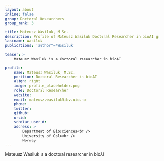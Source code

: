 ```yaml
---
layout: about
inline: false
group: Doctoral Researchers
group_rank: 3

title: Mateusz Wasiluk, M.Sc.
description: Profile of Mateusz Wasiluk Doctoral Researcher in bioAI group.
lastname: Wasiluk
publications: 'author^=*Wasiluk'

teaser: >
    Mateusz Wasiluk is a doctoral researcher in bioAI

profile:
    name: Mateusz Wasiluk, M.Sc.
    position: Doctoral Researcher in bioAI  
    align: right
    image: profile_placeholder.png
    role: Doctoral Researcher
    website: 
    email: mateusz.wasiluk@ibv.uio.no
    phone: 
    twitter: 
    github:
    orcid:
    scholar_userid:
    address: >
        Department of Biosciences<br />
        University of Oslo<br />   
        Norway
---
```


Mateusz Wasiluk is a doctoral researcher in bioAI
